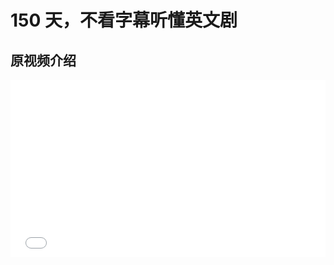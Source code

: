 # 150 天，不看字幕听懂英文剧

## 原视频介绍

<div style="position: relative; width: 100%; padding-top: 56.25%;">
    <iframe
        style="position: absolute; top: 0; left: 0; width: 100%; height: 100%; object-fit: cover;"
        src="//player.bilibili.com/player.html?aid=1753189154&bvid=BV1Gx421U7vV&cid=1508629940&p=1&autoplay=0"
        scrolling="no"
        border="0"
        frameborder="no"
        framespacing="0"
        allowfullscreen="true">
    </iframe>
</div>
